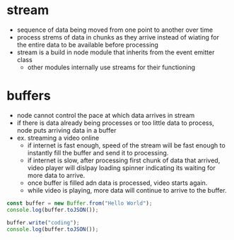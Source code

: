 # stream

- sequence of data being moved from one point to another over time
- process strems of data in chunks as they arrive instead of wiating for the entire data to be available before processing
- stream is a build in node module that inherits from the event emitter class
  - other modules internally use streams for their functioning

# buffers

- node cannot control the pace at which data arrives in stream
- if there is data already being processes or too little data to process, node puts arriving data in a buffer
- ex. streaming a video online
  - if internet is fast enough, speed of the stream will be fast enough to instantly fill the buffer and send it to processing.
  - if internet is slow, after processing first chunk of data that arrived, video player will dislpay loading spinner indicating its waiting for more data to arrive.
  - once buffer is filled adn data is processed, video starts again.
  - while video is playing, more data will continue to arrive to the buffer.

```javascript
const buffer = new Buffer.from("Hello World");
console.log(buffer.toJSON());

buffer.write("coding");
console.log(buffer.toJSON());
```
